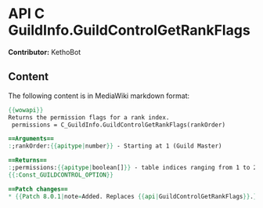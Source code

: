 # API C GuildInfo.GuildControlGetRankFlags

**Contributor:** KethoBot

## Content

The following content is in MediaWiki markdown format:

```mediawiki
{{wowapi}}
Returns the permission flags for a rank index.
 permissions = C_GuildInfo.GuildControlGetRankFlags(rankOrder)

==Arguments==
:;rankOrder:{{apitype|number}} - Starting at 1 (Guild Master)

==Returns==
:;permissions:{{apitype|boolean[]}} - table indices ranging from 1 to 21.
{{:Const_GUILDCONTROL_OPTION}}

==Patch changes==
* {{Patch 8.0.1|note=Added. Replaces {{api|GuildControlGetRankFlags}}.}}
```